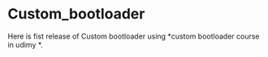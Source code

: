 # Custom_bootloader
Here is fist release of Custom bootloader using *custom bootloader course in udimy *.
